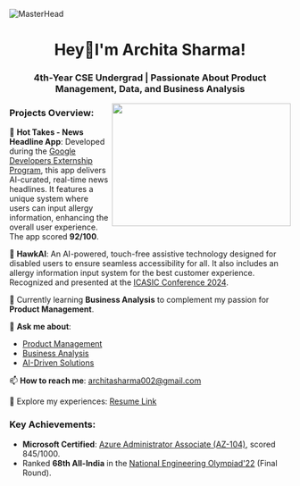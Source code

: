 ![MasterHead](https://www.intellidyne-llc.com/wp-content/uploads/2020/11/AppDev-Solutions-2000x400-1.jpg)

<h1 align="center">Hey👋I'm Archita Sharma!</h1>
<h3 align="center">4th-Year CSE Undergrad | Passionate About Product Management, Data, and Business Analysis</h3>

<img align="right" width="320" height="220" src="https://cdn.dribbble.com/users/4055494/screenshots/15215756/media/d2b66c4ca0192aa26d103448b3d1518b.gif" >

### Projects Overview:

📱 **Hot Takes - News Headline App**: Developed during the [Google Developers Externship Program](w), this app delivers AI-curated, real-time news headlines. It features a unique system where users can input allergy information, enhancing the overall user experience. The app scored **92/100**.

🦾 **HawkAI**: An AI-powered, touch-free assistive technology designed for disabled users to ensure seamless accessibility for all. It also includes an allergy information input system for the best customer experience. Recognized and presented at the [ICASIC Conference 2024](w).

🌱 Currently learning **Business Analysis** to complement my passion for **Product Management**.

💬 **Ask me about**:
- [Product Management](w)
- [Business Analysis](w)
- [AI-Driven Solutions](w)

📫 **How to reach me**: architasharma002@gmail.com

📄 Explore my experiences: [Resume Link](w)

### Key Achievements:
- **Microsoft Certified**: [Azure Administrator Associate (AZ-104)](w), scored 845/1000.
- Ranked **68th All-India** in the [National Engineering Olympiad'22](w) (Final Round).
